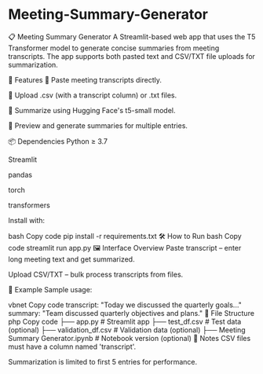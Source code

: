 # Meeting-Summary-Generator


📋 Meeting Summary Generator
A Streamlit-based web app that uses the T5 Transformer model to generate concise summaries from meeting transcripts. The app supports both pasted text and CSV/TXT file uploads for summarization.

🚀 Features
📄 Paste meeting transcripts directly.

📁 Upload .csv (with a transcript column) or .txt files.

🧠 Summarize using Hugging Face's t5-small model.

🧾 Preview and generate summaries for multiple entries.

📦 Dependencies
Python ≥ 3.7

Streamlit

pandas

torch

transformers

Install with:

bash
Copy code
pip install -r requirements.txt
🛠️ How to Run
bash
Copy code
streamlit run app.py
🖼️ Interface Overview
Paste transcript – enter long meeting text and get summarized.

Upload CSV/TXT – bulk process transcripts from files.

📁 Example
Sample usage:

vbnet
Copy code
transcript: "Today we discussed the quarterly goals..."
summary: "Team discussed quarterly objectives and plans."
📑 File Structure
php
Copy code
├── app.py                    # Streamlit app
├── test_df.csv               # Test data (optional)
├── validation_df.csv         # Validation data (optional)
├── Meeting Summary Generator.ipynb  # Notebook version (optional)
📌 Notes
CSV files must have a column named 'transcript'.

Summarization is limited to first 5 entries for performance.
